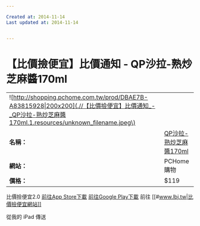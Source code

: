 ```yaml
---

Created at: 2014-11-14
Last updated at: 2014-11-14


---
```


# 【比價撿便宜】比價通知 - QP沙拉-熟炒芝麻醬170ml


|     |     |
| --- | --- |
| ![http://shopping.pchome.com.tw/prod/DBAE7B-A83815928\|200x200](.//【比價撿便宜】比價通知_-_QP沙拉-熟炒芝麻醬170ml.1.resources/unknown_filename.jpeg\) |     |
| **名稱：** | [QP沙拉-熟炒芝麻醬170ml](http://shopping.pchome.com.tw/prod/DBAE7B-A83815928) |
| **網站：** | PCHome購物 |
| **價格：** | $119 |

比價撿便宜2.0
[前往App Store下載](https://itunes.apple.com/app/bi-jia-jian-bian-yi2.0-gou/id862253100?l=zh&mt=8)
[前往Google Play下載](https://play.google.com/store/apps/details?id=com.lbj.compareprice)
前往 [[#www.lbj.tw|比價撿便宜網站]]

從我的 iPad 傳送

